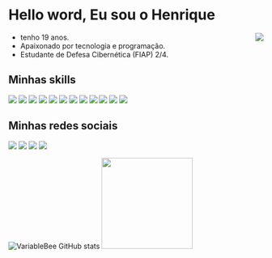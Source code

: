 <h1>Hello word, Eu sou o Henrique</h1> 
<img align="right" src="https://raw.githubusercontent.com/gist/LuizHenriqueMB/570649cbbfe62a874fc265cf2ccbac63/raw/215310cd9bbe25943cc6c2695fe0d52a8609184c/githubcard.svg" />

- tenho 19 anos. 
- Apaixonado por tecnologia e programação.
- Estudante de Defesa Cibernética (FIAP) 2/4.
  
<h2>Minhas skills</h2>
<div align="inline-block">
<img src="https://img.shields.io/badge/Python-14354C?style=for-the-badge&logo=python&logoColor=white"/>
<img src="https://img.shields.io/badge/Django-092E20?style=for-the-badge&logo=django&logoColor=white"/>
<img src="https://img.shields.io/badge/Flask-000000?style=for-the-badge&logo=flask&logoColor=white"/>
<img src="https://img.shields.io/badge/MySQL-00000F?style=for-the-badge&logo=mysql&logoColor=white"/>
<img src="https://img.shields.io/badge/SQLite-07405E?style=for-the-badge&logo=sqlite&logoColor=white"/>
<img src="https://img.shields.io/badge/Amazon_AWS-FF9900?style=for-the-badge&logo=amazonaws&logoColor=white"/>
<img src="https://img.shields.io/badge/Google_Cloud-4285F4?style=for-the-badge&logo=google-cloud&logoColor=white"/>
<img src="https://img.shields.io/badge/Microsoft_Azure-0089D6?style=for-the-badge&logo=microsoft-azure&logoColor=white"/>
<img src="https://img.shields.io/badge/JavaScript-F7DF1E?style=for-the-badge&logo=javascript&logoColor=black"/>
<img src="https://img.shields.io/badge/Node.js-43853D?style=for-the-badge&logo=node.js&logoColor=white"/>
<img src="https://img.shields.io/badge/React-20232A?style=for-the-badge&logo=react&logoColor=61DAFB"/>
<img src="https://img.shields.io/badge/Oracle-F80000?style=for-the-badge&logo=oracle&logoColor=black">
</div>

<h2>Minhas redes sociais</h2>
<div align="inline-block">
<img src="https://img.shields.io/badge/Codepen-000000?style=for-the-badge&logo=codepen&logoColor=white" />
<img src="https://img.shields.io/badge/-Hackerrank-2EC866?style=for-the-badge&logo=HackerRank&logoColor=white" />
<a href="https://linkedin.com/in/henriquemoro" target="_blank"><img src="https://img.shields.io/badge/LinkedIn-0077B5?style=for-the-badge&logo=linkedin&logoColor=white"/></a>
<img src="https://img.shields.io/badge/Dribbble-EA4C89?style=for-the-badge&logo=dribbble&logoColor=white" />
</div>



 ![VariableBee GitHub stats](https://github-readme-stats.vercel.app/api?username=LuizHenriqueMB&show_icons=true&theme=merko)
<img  height="180em" src="https://github-readme-stats.vercel.app/api/top-langs/?username=Leyanedev&layout=compact&langs_count=16&theme=merko"/>






 
